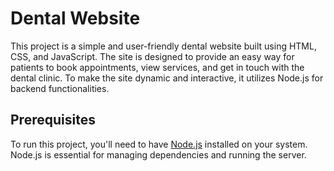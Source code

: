 # Dental Website

This project is a simple and user-friendly dental website built using HTML, CSS, and JavaScript. The site is designed to provide an easy way for patients to book appointments, view services, and get in touch with the dental clinic. To make the site dynamic and interactive, it utilizes Node.js for backend functionalities.

## Prerequisites

To run this project, you'll need to have [Node.js](https://nodejs.org/) installed on your system. Node.js is essential for managing dependencies and running the server.
